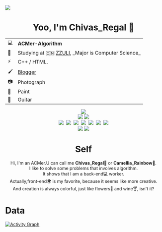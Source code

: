 <img src = 'https://s2.loli.net/2021/12/13/UoJARFLxhcg6HSd.png' />  
<h1 align="center"><b> Yoo, I'm Chivas_Regal 👋 </b></h1>

<table align="center">
  <tr><td>💻 </td><td><b>ACMer-Algorithm</b></td></tr>
  <tr><td>📖 </td><td>Studying at 🇨🇳 <a href="http://www.zzuli.edu.cn/">ZZULI</a>, _Major is Computer Science_</td></tr>
  <tr><td>⚡ </td><td>C++ / HTML.</td></tr>
  <tr><td>🖌️ </td><td><a href="https://www.chivas-regal.top">Blogger</a></td></tr>
  <tr><td>📷 </td><td>Photograph</td></tr> 
  <tr><td>🎨 </td><td>Paint</td></tr>
  <tr><td>🎸 </td><td>Guitar</td></tr>
</table>

<p align="center"><img src="https://img.shields.io/badge/-Algorithms-29beb0?style=for-the-badge&logo=thealgorithms&labelColor=ffffff&color=#01BCB4"><br>
  <img src="https://img.shields.io/badge/ACM-math-red">&nbsp;<img src="https://img.shields.io/badge/ACM-graph-orange"><br>
  <img src="https://img.shields.io/badge/-C++-29beb0?style=flat&logo=cplusplus&labelColor=000000&color=004488">&nbsp;
  <img src="https://img.shields.io/badge/-Java-29beb0?style=flat&logo=java&labelColor=000000&color=F16578">&nbsp;
  <img src="https://img.shields.io/badge/-Vue.js-29beb0?style=flat&logo=vue.js&labelColor=ffffff&color=4FC08D">&nbsp;
  <img src="https://img.shields.io/badge/-HTML5-29beb0?style=flat&logo=HTML5&labelColor=ffffff&color=E34F27">&nbsp;
  <img src="https://img.shields.io/badge/-CSS3-29beb0?style=flat&logo=CSS3&labelColor=000000&color=E3D91A">&nbsp;
  <img src="https://img.shields.io/badge/-LaTeX-29beb0?style=flat&logo=latex&labelColor=000000&color=99D5E3">&nbsp;
  <img src="https://img.shields.io/badge/-JavaScript-29beb0?style=flat&logo=JavaScript&labelColor=ffffff&color=F7DF1E"><br>
  <img src="https://badgen.net/github/checks/node-formidable/node-formidable/master/macos">&nbsp;<img src="https://badgen.net/github/checks/node-formidable/node-formidable/master/linux"><br>
</p>

<h1 align="center"> Self</h1>
<p align="center">
Hi, I'm an ACMer.U can call me <b>Chivas_Regal🍺</b> or <b>Camellia_Rainbow🌈</b>.  <br>
I like to solve some problems that involves algorithm.  <br>
It shows that I am a back-end💻 worker.  <br>
Actually,front-end🌍 is my favorite, because it seems like more creative.<br>
And creation is always colorful, just like flowers💐 and wine🍸, isn't it?</p>

# Data
[![Activity Graph](https://activity-graph.herokuapp.com/graph?username=Chivas-Regal&theme=xcode)](https://github.com/ashutosh00710/github-readme-activity-graph)
